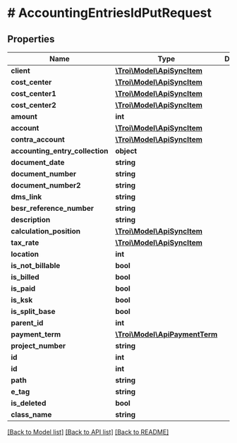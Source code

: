# # AccountingEntriesIdPutRequest

## Properties

Name | Type | Description | Notes
------------ | ------------- | ------------- | -------------
**client** | [**\Troi\Model\ApiSyncItem**](ApiSyncItem.md) |  |
**cost_center** | [**\Troi\Model\ApiSyncItem**](ApiSyncItem.md) |  | [optional]
**cost_center1** | [**\Troi\Model\ApiSyncItem**](ApiSyncItem.md) |  | [optional]
**cost_center2** | [**\Troi\Model\ApiSyncItem**](ApiSyncItem.md) |  | [optional]
**amount** | **int** |  | [optional]
**account** | [**\Troi\Model\ApiSyncItem**](ApiSyncItem.md) |  |
**contra_account** | [**\Troi\Model\ApiSyncItem**](ApiSyncItem.md) |  |
**accounting_entry_collection** | **object** |  |
**document_date** | **string** |  | [optional]
**document_number** | **string** |  | [optional]
**document_number2** | **string** |  | [optional]
**dms_link** | **string** |  | [optional]
**besr_reference_number** | **string** |  | [optional]
**description** | **string** |  | [optional]
**calculation_position** | [**\Troi\Model\ApiSyncItem**](ApiSyncItem.md) |  |
**tax_rate** | [**\Troi\Model\ApiSyncItem**](ApiSyncItem.md) |  |
**location** | **int** |  | [optional]
**is_not_billable** | **bool** |  | [optional]
**is_billed** | **bool** |  | [optional]
**is_paid** | **bool** |  | [optional]
**is_ksk** | **bool** |  | [optional]
**is_split_base** | **bool** |  | [optional]
**parent_id** | **int** |  | [optional]
**payment_term** | [**\Troi\Model\ApiPaymentTerm**](ApiPaymentTerm.md) |  |
**project_number** | **string** |  | [optional]
**id** | **int** |  |
**id** | **int** |  |
**path** | **string** |  |
**e_tag** | **string** |  | [optional]
**is_deleted** | **bool** |  | [optional]
**class_name** | **string** |  | [optional]

[[Back to Model list]](../../README.md#models) [[Back to API list]](../../README.md#endpoints) [[Back to README]](../../README.md)
